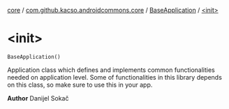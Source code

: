 [core](../../index.md) / [com.github.kacso.androidcommons.core](../index.md) / [BaseApplication](index.md) / [&lt;init&gt;](./-init-.md)

# &lt;init&gt;

`BaseApplication()`

Application class which defines and implements common functionalities needed on application level.
Some of functionalities in this library depends on this class, so make sure to use this in your app.

**Author**
Danijel Sokač

